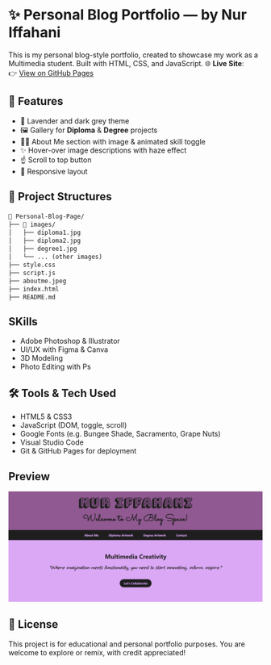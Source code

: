 # ✨ Personal Blog Portfolio — by Nur Iffahani

This is my personal blog-style portfolio, created to showcase my work as a Multimedia student. Built with HTML, CSS, and JavaScript.
🌐 **Live Site**:  
👉 [View on GitHub Pages](https://smartyhanipins.github.io/Personal-Blog-Page/)


## 🎨 Features

- 💜 Lavender and dark grey theme
- 🖼 Gallery for **Diploma** & **Degree** projects
- 🧍‍♀️ About Me section with image & animated skill toggle
- ✨ Hover-over image descriptions with haze effect
- ☝️ Scroll to top button
- 📱 Responsive layout

## 📁 Project Structures

```
📁 Personal-Blog-Page/
├── 📁 images/
│   ├── diploma1.jpg
│   ├── diploma2.jpg
│   ├── degree1.jpg
│   └── ... (other images)
├── style.css
├── script.js
├── aboutme.jpeg
├── index.html
├── README.md

```

## SKills
- Adobe Photoshop & Illustrator
- UI/UX with Figma & Canva
- 3D Modeling 
- Photo Editing with Ps


## 🛠️ Tools & Tech Used

- HTML5 & CSS3
- JavaScript (DOM, toggle, scroll)
- Google Fonts (e.g. Bungee Shade, Sacramento, Grape Nuts)
- Visual Studio Code
- Git & GitHub Pages for deployment

## Preview
![Preview](images/DesignWebsite.png)


## 📃 License

This project is for educational and personal portfolio purposes. You are welcome to explore or remix, with credit appreciated!

